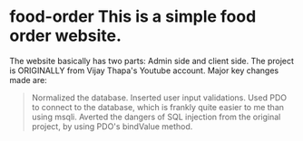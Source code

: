 # food-order This is a simple food order website.
The website basically has two parts: Admin side and client side.
The project is ORIGINALLY from Vijay Thapa's Youtube account.
Major key changes made are:
>Normalized the database.
>Inserted user input validations.
>Used PDO to connect to the database, which is frankly quite easier to me than using msqli.
>Averted the dangers of SQL injection from the original project, by using PDO's bindValue method.
